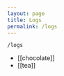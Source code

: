 ```yaml
---
layout: page
title: Logs
permalink: /logs
---
```


`/logs`

- [[chocolate]]
- [[tea]]


<style>
  .wrapper {
    max-width: 58em;
  }
</style>